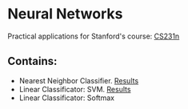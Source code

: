 # Neural Networks
Practical applications for Stanford's course: [CS231n](http://cs231n.github.io/)

## Contains:
* Nearest Neighbor Classifier. [Results](https://github.com/Dmitry94/Neural_Networks/blob/master/NN/NN.md)
* Linear Classificator: SVM. [Results](https://github.com/Dmitry94/Neural_Networks/blob/master/SVM/LinearSVM.md)
* Linear Classificator: Softmax
